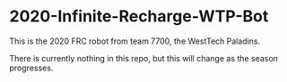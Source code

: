 # 2020-Infinite-Recharge-WTP-Bot
This is the 2020 FRC robot from team 7700, the WestTech Paladins.

There is currently nothing in this repo, but this will change as the season progresses.
